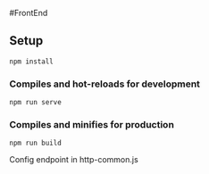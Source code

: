 #FrontEnd

## Setup
```
npm install
```
### Compiles and hot-reloads for development
```
npm run serve
```

### Compiles and minifies for production
```
npm run build
```
Config endpoint in http-common.js 


